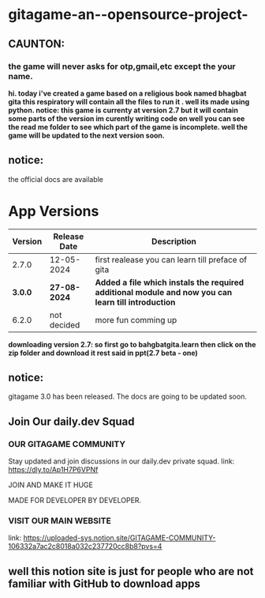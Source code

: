 # gitagame-an--opensource-project-
## CAUNTON:
### the game will never asks for otp,gmail,etc except the your name.

**hi.
today i've created a game based on a religious book named bhagbat gita this respiratory will contain all the files to run it .
well its made using python.
notice:
this game is currenty at version 2.7 but it will contain some parts of the version im curently writing code on well you can see the read me folder 
to see which part of the game is incomplete.
well the game will be updated to the next version soon.**
## notice:
the official docs are available 
# App Versions

| Version | Release Date | Description |
|---------|--------------|-------------|
| 2.7.0   | 12-05-2024   | first realease you can learn till preface of gita |
| **3.0.0**   | **27-08-2024**   | **Added a file which instals the required additional module and now you can learn till introduction**|
| 6.2.0   | not decided  |more fun comming up|


**downloading version 2.7:
so first go to bahgbatgita.learn then click
on the zip folder and download it 
rest said in ppt(2.7 beta - one)**

## notice:
gitagame 3.0 has been released. 
The docs are going to be updated soon.

## Join Our daily.dev Squad
### OUR GITAGAME COMMUNITY
Stay updated and join discussions in our daily.dev private squad.
link: https://dly.to/Ap1H7P6VPNf

JOIN AND MAKE IT HUGE

MADE FOR DEVELOPER BY DEVELOPER.
### VISIT OUR MAIN WEBSITE
link: https://uploaded-sys.notion.site/GITAGAME-COMMUNITY-106332a7ac2c8018a032c237720cc8b8?pvs=4
## well this notion site is just for people who are not familiar with GitHub to download apps
